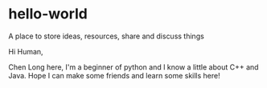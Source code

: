 # hello-world
A place to store ideas, resources, share and discuss things

Hi Human,

Chen Long here, I'm a beginner of python and I know a little about C++ and Java.
Hope I can make some friends and learn some skills here!
